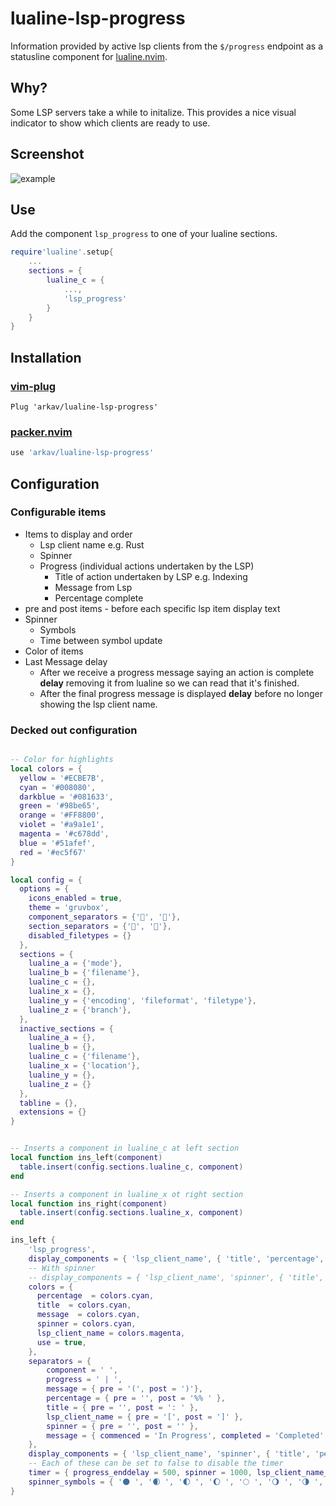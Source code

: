 # lualine-lsp-progress
Information provided by active lsp clients from the `$/progress` endpoint as a statusline component for [lualine.nvim](https://raw.githubusercontent.com/hoob3rt/lualine.nvim).

## Why?
Some LSP servers take a while to initalize. This provides a nice visual indicator to show which clients are ready to use.

## Screenshot
![example](https://user-images.githubusercontent.com/56053130/115862312-b4b12c80-a3cf-11eb-9a0f-3cd67160d732.PNG)

## Use
Add the component `lsp_progress` to one of your lualine sections.
```lua
require'lualine'.setup{
	...
	sections = {
		lualine_c = {
			...,
			'lsp_progress'
		}
	}
}
```

## Installation
### [vim-plug](https://github.com/junegunn/vim-plug)
```vim
Plug 'arkav/lualine-lsp-progress'
```
### [packer.nvim](https://github.com/wbthomason/packer.nvim)
```lua
use 'arkav/lualine-lsp-progress'
```

## Configuration

### Configurable items
* Items to display and order
	* Lsp client name e.g. Rust
	* Spinner
	* Progress (individual actions undertaken by the LSP)
		* Title of action undertaken by LSP e.g. Indexing
		* Message from Lsp
		* Percentage complete
* pre and post items - before each specific lsp item display text
* Spinner
	* Symbols
	* Time between symbol update
* Color of items
* Last Message delay
	* After we receive a progress message saying an action is complete __delay__ removing it from lualine so we can read that it's finished.
	* After the final progress message is displayed __delay__ before no longer showing the lsp client name.

### Decked out configuration
```lua

-- Color for highlights
local colors = {
  yellow = '#ECBE7B',
  cyan = '#008080',
  darkblue = '#081633',
  green = '#98be65',
  orange = '#FF8800',
  violet = '#a9a1e1',
  magenta = '#c678dd',
  blue = '#51afef',
  red = '#ec5f67'
}

local config = {
  options = {
    icons_enabled = true,
    theme = 'gruvbox',
    component_separators = {'', ''},
    section_separators = {'', ''},
    disabled_filetypes = {}
  },
  sections = {
    lualine_a = {'mode'},
    lualine_b = {'filename'},
    lualine_c = {},
    lualine_x = {},
    lualine_y = {'encoding', 'fileformat', 'filetype'},
    lualine_z = {'branch'},
  },
  inactive_sections = {
    lualine_a = {},
    lualine_b = {},
    lualine_c = {'filename'},
    lualine_x = {'location'},
    lualine_y = {},
    lualine_z = {}
  },
  tabline = {},
  extensions = {}
}


-- Inserts a component in lualine_c at left section
local function ins_left(component)
  table.insert(config.sections.lualine_c, component)
end

-- Inserts a component in lualine_x ot right section
local function ins_right(component)
  table.insert(config.sections.lualine_x, component)
end

ins_left {
	'lsp_progress',
	display_components = { 'lsp_client_name', { 'title', 'percentage', 'message' }},
	-- With spinner
	-- display_components = { 'lsp_client_name', 'spinner', { 'title', 'percentage', 'message' }},
	colors = {
	  percentage  = colors.cyan,
	  title  = colors.cyan,
	  message  = colors.cyan,
	  spinner = colors.cyan,
	  lsp_client_name = colors.magenta,
	  use = true,
	},
	separators = {
		component = ' ',
		progress = ' | ',
		message = { pre = '(', post = ')'},
		percentage = { pre = '', post = '%% ' },
		title = { pre = '', post = ': ' },
		lsp_client_name = { pre = '[', post = ']' },
		spinner = { pre = '', post = '' },
		message = { commenced = 'In Progress', completed = 'Completed' },
	},
	display_components = { 'lsp_client_name', 'spinner', { 'title', 'percentage', 'message' } },
	-- Each of these can be set to false to disable the timer
	timer = { progress_enddelay = 500, spinner = 1000, lsp_client_name_enddelay = 1000 },
	spinner_symbols = { '🌑 ', '🌒 ', '🌓 ', '🌔 ', '🌕 ', '🌖 ', '🌗 ', '🌘 ' },
}

```
